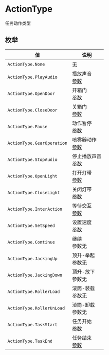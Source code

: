 # ActionType

任务动作类型

## 枚举

| 值                         | 说明                                                     |
| -------------------------- | -------------------------------------------------------- |
| `ActionType.None`          | 无                                                       |
| `ActionType.PlayAudio`     | 播放声音<br/>[参数](../../Define/ActionData/Define-ActionData-PlayAudio)       |
| `ActionType.OpenDoor`      | 开箱门<br/>[参数](../../Define/ActionData/Define-ActionData-OpenDoor)          |
| `ActionType.CloseDoor`     | 关箱门<br/>[参数](../../Define/ActionData/Define-ActionData-CloseDoor)          |
| `ActionType.Pause`         | 动作暂停<br/>[参数](../../Define/ActionData/Define-ActionData-Pause)           |
| `ActionType.GearOperation` | 喷雾器动作<br/>[参数](../../Define/ActionData/Define-ActionData-GearOperation) |
| `ActionType.StopAudio`     | 停止播放声音<br/>[参数](../../Define/ActionData/Define-ActionData-StopAudio)   |
| `ActionType.OpenLight`     | 打开灯带<br/>[参数](../../Define/ActionData/Define-ActionData-OpenLight)       |
| `ActionType.CloseLight`    | 关闭灯带<br/>[参数](../../Define/ActionData/Define-ActionData-CloseLight)      |
| `ActionType.InterAction`     | 等待交互<br/>[参数](../../Define/ActionData/Define-ActionData-InterAction)    |
| `ActionType.SetSpeed`      | 设置速度<br/>[参数](../../Define/ActionData/Define-ActionData-SetSpeed)       |
| `ActionType.Continue`      | 继续<br/>参数无        |
| `ActionType.JackingUp`     | 顶升-举起<br/>参数无     |
| `ActionType.JackingDown`   | 顶升-放下<br/>参数无     |
| `ActionType.RollerLoad`    | 滚筒-装载<br/>参数无       |
| `ActionType.RollerUnLoad`  | 滚筒-卸载<br/>参数无    |
| `ActionType.TaskStart`     | 任务开始<br/>[参数](../../Define/ActionData/Define-ActionData-TaskStart)       |
| `ActionType.TaskEnd`       | 任务结束<br/>[参数](../../Define/ActionData/Define-ActionData-TaskEnd)         |

